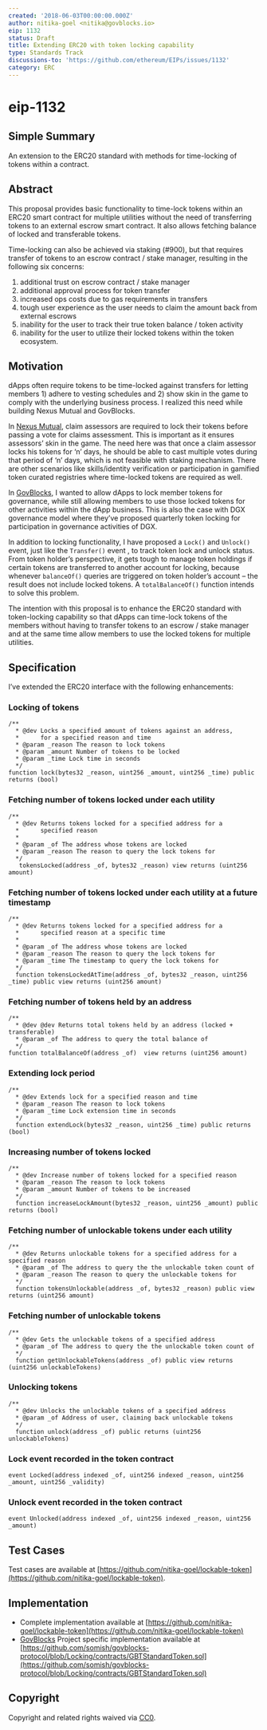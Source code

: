 ```yaml
---
created: '2018-06-03T00:00:00.000Z'
author: nitika-goel <nitika@govblocks.io>
eip: 1132
status: Draft
title: Extending ERC20 with token locking capability
type: Standards Track
discussions-to: 'https://github.com/ethereum/EIPs/issues/1132'
category: ERC
---
```


# eip-1132

## Simple Summary

An extension to the ERC20 standard with methods for time-locking of tokens within a contract.

## Abstract

This proposal provides basic functionality to time-lock tokens within an ERC20 smart contract for multiple utilities without the need of transferring tokens to an external escrow smart contract. It also allows fetching balance of locked and transferable tokens.

Time-locking can also be achieved via staking \(\#900\), but that requires transfer of tokens to an escrow contract / stake manager, resulting in the following six concerns:

1. additional trust on escrow contract / stake manager 
2. additional approval process for token transfer
3. increased ops costs due to gas requirements in transfers
4. tough user experience as the user needs to claim the amount back from external escrows 
5. inability for the user to track their true token balance / token activity 
6. inability for the user to utilize their locked tokens within the token ecosystem.

## Motivation

dApps often require tokens to be time-locked against transfers for letting members 1\) adhere to vesting schedules and 2\) show skin in the game to comply with the underlying business process. I realized this need while building Nexus Mutual and GovBlocks.

In [Nexus Mutual](https://nexusmutual.io), claim assessors are required to lock their tokens before passing a vote for claims assessment. This is important as it ensures assessors’ skin in the game. The need here was that once a claim assessor locks his tokens for ‘n’ days, he should be able to cast multiple votes during that period of ‘n’ days, which is not feasible with staking mechanism. There are other scenarios like skills/identity verification or participation in gamified token curated registries where time-locked tokens are required as well.

In [GovBlocks](https://govblocks.io), I wanted to allow dApps to lock member tokens for governance, while still allowing members to use those locked tokens for other activities within the dApp business. This is also the case with DGX governance model where they’ve proposed quarterly token locking for participation in governance activities of DGX.

In addition to locking functionality, I have proposed a `Lock()` and `Unlock()` event, just like the `Transfer()` event , to track token lock and unlock status. From token holder’s perspective, it gets tough to manage token holdings if certain tokens are transferred to another account for locking, because whenever `balanceOf()` queries are triggered on token holder’s account – the result does not include locked tokens. A `totalBalanceOf()` function intends to solve this problem.

The intention with this proposal is to enhance the ERC20 standard with token-locking capability so that dApps can time-lock tokens of the members without having to transfer tokens to an escrow / stake manager and at the same time allow members to use the locked tokens for multiple utilities.

## Specification

I’ve extended the ERC20 interface with the following enhancements:

### Locking of tokens

```text
/**
  * @dev Locks a specified amount of tokens against an address,
  *      for a specified reason and time
  * @param _reason The reason to lock tokens
  * @param _amount Number of tokens to be locked
  * @param _time Lock time in seconds
  */
function lock(bytes32 _reason, uint256 _amount, uint256 _time) public returns (bool)
```

### Fetching number of tokens locked under each utility

```text
/**
  * @dev Returns tokens locked for a specified address for a
  *      specified reason
  *
  * @param _of The address whose tokens are locked
  * @param _reason The reason to query the lock tokens for
  */
   tokensLocked(address _of, bytes32 _reason) view returns (uint256 amount)
```

### Fetching number of tokens locked under each utility at a future timestamp

```text
/**
  * @dev Returns tokens locked for a specified address for a
  *      specified reason at a specific time
  *
  * @param _of The address whose tokens are locked
  * @param _reason The reason to query the lock tokens for
  * @param _time The timestamp to query the lock tokens for
  */
  function tokensLockedAtTime(address _of, bytes32 _reason, uint256 _time) public view returns (uint256 amount)
```

### Fetching number of tokens held by an address

```text
/**
  * @dev @dev Returns total tokens held by an address (locked + transferable)
  * @param _of The address to query the total balance of
  */
function totalBalanceOf(address _of)  view returns (uint256 amount)
```

### Extending lock period

```text
/**
  * @dev Extends lock for a specified reason and time
  * @param _reason The reason to lock tokens
  * @param _time Lock extension time in seconds
  */
  function extendLock(bytes32 _reason, uint256 _time) public returns (bool)
```

### Increasing number of tokens locked

```text
/**
  * @dev Increase number of tokens locked for a specified reason
  * @param _reason The reason to lock tokens
  * @param _amount Number of tokens to be increased
  */
  function increaseLockAmount(bytes32 _reason, uint256 _amount) public returns (bool)
```

### Fetching number of unlockable tokens under each utility

```text
/**
  * @dev Returns unlockable tokens for a specified address for a specified reason
  * @param _of The address to query the the unlockable token count of
  * @param _reason The reason to query the unlockable tokens for
  */
  function tokensUnlockable(address _of, bytes32 _reason) public view returns (uint256 amount)
```

### Fetching number of unlockable tokens

```text
/**
  * @dev Gets the unlockable tokens of a specified address
  * @param _of The address to query the the unlockable token count of
  */
  function getUnlockableTokens(address _of) public view returns (uint256 unlockableTokens)
```

### Unlocking tokens

```text
/**
  * @dev Unlocks the unlockable tokens of a specified address
  * @param _of Address of user, claiming back unlockable tokens
  */
  function unlock(address _of) public returns (uint256 unlockableTokens)
```

### Lock event recorded in the token contract

`event Locked(address indexed _of, uint256 indexed _reason, uint256 _amount, uint256 _validity)`

### Unlock event recorded in the token contract

`event Unlocked(address indexed _of, uint256 indexed _reason, uint256 _amount)`

## Test Cases

Test cases are available at [https://github.com/nitika-goel/lockable-token](https://github.com/nitika-goel/lockable-token).

## Implementation

* Complete implementation available at [https://github.com/nitika-goel/lockable-token](https://github.com/nitika-goel/lockable-token)
* [GovBlocks](https://govblocks.io) Project specific implementation available at [https://github.com/somish/govblocks-protocol/blob/Locking/contracts/GBTStandardToken.sol](https://github.com/somish/govblocks-protocol/blob/Locking/contracts/GBTStandardToken.sol)

## Copyright

Copyright and related rights waived via [CC0](https://creativecommons.org/publicdomain/zero/1.0/).

